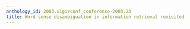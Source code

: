 ```yaml
---
anthology_id: 2003.sigirconf_conference-2003.23
title: Word sense disambiguation in information retrieval revisited
---
```

